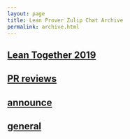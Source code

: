 ```yaml
---
layout: page
title: Lean Prover Zulip Chat Archive
permalink: archive.html
---
```


## [Lean Together 2019](LeanTogether2019/index.html)

## [PR reviews](PRreviews/index.html)

## [announce](announce/index.html)

## [general](general/index.html)

